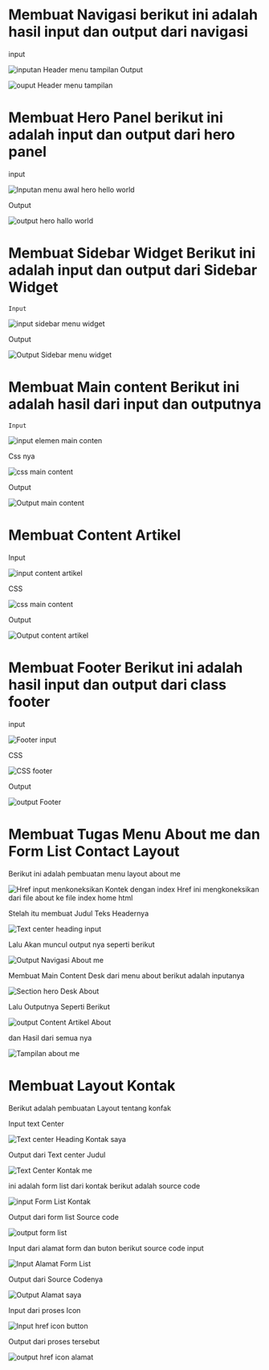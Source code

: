 # Membuat Navigasi berikut ini adalah hasil input dan output dari navigasi
   input

![inputan Header menu tampilan](https://user-images.githubusercontent.com/56244106/115180690-6a465c00-a100-11eb-83f0-8de51ee8ef0e.PNG)
 Output

![ouput Header menu tampilan](https://user-images.githubusercontent.com/56244106/115180803-ad083400-a100-11eb-97b5-478ec72eb33f.PNG)

# Membuat Hero Panel berikut ini adalah input dan output dari hero panel
   input

![Inputan menu awal hero hello world](https://user-images.githubusercontent.com/56244106/115180898-e476e080-a100-11eb-9edf-ad9c4a6e2ac3.PNG)

   Output

![output hero hallo world](https://user-images.githubusercontent.com/56244106/115180952-feb0be80-a100-11eb-9f66-853422784a0a.PNG)

# Membuat Sidebar Widget Berikut ini adalah input dan output dari Sidebar Widget
    Input

  
![input sidebar menu widget](https://user-images.githubusercontent.com/56244106/115181084-53ecd000-a101-11eb-97d6-43c9b44e641f.PNG)

   Output

![Output Sidebar menu widget](https://user-images.githubusercontent.com/56244106/115181124-6a932700-a101-11eb-8c28-8333741793ad.PNG)

# Membuat Main content Berikut ini adalah hasil dari input dan outputnya
    Input
   
![input elemen main conten](https://user-images.githubusercontent.com/56244106/115181282-bf36a200-a101-11eb-8399-c882163e7c09.PNG)

   Css nya

![css main content](https://user-images.githubusercontent.com/56244106/115181395-0cb30f00-a102-11eb-8daa-b3a0e9f32714.PNG)

  Output

![Output main content](https://user-images.githubusercontent.com/56244106/115181415-19cffe00-a102-11eb-8ff6-e832bb532bbd.PNG)

# Membuat Content Artikel 
   Input

![input content artikel](https://user-images.githubusercontent.com/56244106/115181504-4e43ba00-a102-11eb-8119-31f1aa703b51.PNG)

   CSS

 
![css main content](https://user-images.githubusercontent.com/56244106/115181627-89de8400-a102-11eb-8c9e-738cd4077007.PNG)

   Output

![Output content artikel](https://user-images.githubusercontent.com/56244106/115181702-aed2f700-a102-11eb-8f01-9a539908c65d.PNG)

# Membuat Footer  Berikut ini adalah hasil input dan output dari class footer
   
   input

![Footer input](https://user-images.githubusercontent.com/56244106/115181754-cf02b600-a102-11eb-9cc7-6e2aec938f72.PNG)

   CSS

![CSS footer](https://user-images.githubusercontent.com/56244106/115181822-eb065780-a102-11eb-9434-bce304f676d6.PNG)

  
  Output

![output Footer](https://user-images.githubusercontent.com/56244106/115181857-02dddb80-a103-11eb-8c69-086a60aa4b02.PNG)


# Membuat Tugas Menu About me dan Form List Contact Layout

Berikut ini adalah pembuatan menu layout about me

![Href input menkoneksikan Kontek dengan index](https://user-images.githubusercontent.com/56244106/115181916-29037b80-a103-11eb-985b-70dc2323de77.PNG)
Href ini mengkoneksikan dari file about ke file index home html

Stelah itu membuat Judul Teks Headernya

![Text center heading input](https://user-images.githubusercontent.com/56244106/115182069-80a1e700-a103-11eb-8287-349df5719a41.PNG)

Lalu Akan muncul output nya seperti berikut

![Output Navigasi About me](https://user-images.githubusercontent.com/56244106/115182150-ad55fe80-a103-11eb-96c3-09836d8c4d6b.PNG)

Membuat Main Content Desk dari menu about berikut adalah inputanya

![Section  hero Desk About](https://user-images.githubusercontent.com/56244106/115182195-c65eaf80-a103-11eb-9508-ceda6a877d44.PNG)

Lalu Outputnya Seperti Berikut

![output Content Artikel About](https://user-images.githubusercontent.com/56244106/115182238-d8405280-a103-11eb-8c7e-ccbb42201fc5.PNG)

dan Hasil dari semua nya

![Tampilan about me](https://user-images.githubusercontent.com/56244106/115182389-1b022a80-a104-11eb-8ac1-271067a11d27.PNG)

# Membuat Layout Kontak
   Berikut adalah pembuatan Layout tentang konfak

   Input text Center

![Text center Heading Kontak saya](https://user-images.githubusercontent.com/56244106/115245052-ba4c0f80-a14e-11eb-8439-94ab8b325a23.PNG)

  Output dari Text center Judul

![Text Center Kontak me](https://user-images.githubusercontent.com/56244106/115246738-5b879580-a150-11eb-9521-23ad44a6d86b.PNG)

   ini adalah form list dari kontak berikut adalah source code

![input Form List Kontak](https://user-images.githubusercontent.com/56244106/115246086-c5ec0600-a14f-11eb-8d8a-40c6fc5a0286.PNG)

 Output dari form list Source code

![output form list](https://user-images.githubusercontent.com/56244106/115246933-87a31680-a150-11eb-9bcb-58080a2fc692.PNG)

 Input dari alamat form dan buton berikut source code input

![Input Alamat Form List](https://user-images.githubusercontent.com/56244106/115247019-9b4e7d00-a150-11eb-9608-ea00f062c512.PNG)

Output dari Source Codenya

![Output Alamat saya](https://user-images.githubusercontent.com/56244106/115247845-59720680-a151-11eb-925c-f29ec6b264dd.PNG)

Input dari proses Icon

![Input href icon button](https://user-images.githubusercontent.com/56244106/115248021-7f97a680-a151-11eb-83f0-f8e162d8b6ff.PNG)

Output dari proses tersebut

![output href icon alamat](https://user-images.githubusercontent.com/56244106/115248089-91794980-a151-11eb-9f35-666e248fa94c.PNG)






 






















    




  







   
